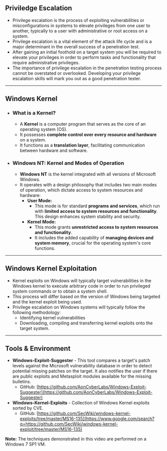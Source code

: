 ## Priviledge Escalation
*   Privilege escalation is the process of exploiting vulnerabilities or misconfigurations in systems to elevate privileges from one user to another, typically to a user with administrative or root access on a system.
*   Privilege escalation is a vital element of the attack life cycle and is a major determinant in the overall success of a penetration test.
*   After gaining an initial foothold on a target system you will be required to elevate your privileges in order to perform tasks and functionality that require administrative privileges.
*   The importance of privilege escalation in the penetration testing process cannot be overstated or overlooked. Developing your privilege escalation skills will mark you out as a good penetration tester.

---

## Windows Kernel 
*   ### **What is a Kernel?**
    *   A **Kernel** is a computer program that serves as the core of an operating system (OS).
    *   It possesses **complete control over every resource and hardware** on a system.
    *   It functions as a **translation layer**, facilitating communication between hardware and software.

*   ### **Windows NT: Kernel and Modes of Operation**
    *   **Windows NT** is the kernel integrated with all versions of Microsoft Windows.
    *   It operates with a design philosophy that includes two main modes of operation, which dictate access to system resources and hardware:
        *   **User Mode:**
            *   This mode is for standard **programs and services**, which run with **limited access to system resources and functionality**. This design enhances system stability and security.
        *   **Kernel Mode:**
            *   This mode grants **unrestricted access to system resources and functionality**.
            *   It includes the added capability of **managing devices and system memory**, crucial for the operating system's core functions.

---
## Windows Kernel Exploitation

* Kernel exploits on Windows will typically target vulnerabilities in the Windows kernel to execute arbitrary code in order to run privileged system commands or to obtain a system shell.
* This process will differ based on the version of Windows being targeted and the kernel exploit being used.
* Privilege escalation on Windows systems will typically follow the following methodology:
    * Identifying kernel vulnerabilities
    * Downloading, compiling and transferring kernel exploits onto the target system.

 ---

 ## Tools & Environment
  * **Windows-Exploit-Suggester** - This tool compares a target's patch levels against the Microsoft vulnerability database in order to detect potential missing patches on the target. It also notifies the user if there are public exploits and Metasploit modules available for the missing bulletins.
      * GitHub: [https://github.com/AonCyberLabs/Windows-Exploit-Suggester](https://github.com/AonCyberLabs/Windows-Exploit-Suggester)
  * **Windows-Kernel-Exploits** - Collection of Windows Kernel exploits sorted by CVE.
      * GitHub: [https://github.com/SecWiki/windows-kernel-exploits/tree/master/MS16-135](https://www.google.com/search?q=https://github.com/SecWiki/windows-kernel-exploit/tree/master/MS16-135)

**Note:** The techniques demonstrated in this video are performed on a Windows 7 SP1 VM.
